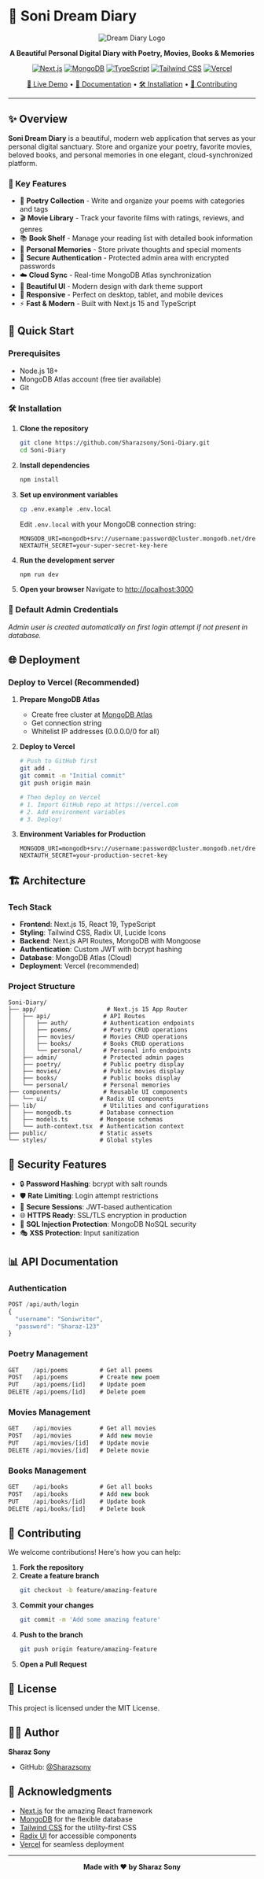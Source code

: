 # 🌟 Soni Dream Diary

<div align="center">

![Dream Diary Logo](public/placeholder-logo.svg)

**A Beautiful Personal Digital Diary with Poetry, Movies, Books & Memories**

[![Next.js](https://img.shields.io/badge/Next.js-15.2.4-black?style=for-the-badge&logo=next.js)](https://nextjs.org/)
[![MongoDB](https://img.shields.io/badge/MongoDB-Atlas-green?style=for-the-badge&logo=mongodb)](https://www.mongodb.com/atlas)
[![TypeScript](https://img.shields.io/badge/TypeScript-5.0-blue?style=for-the-badge&logo=typescript)](https://www.typescriptlang.org/)
[![Tailwind CSS](https://img.shields.io/badge/Tailwind-CSS-38B2AC?style=for-the-badge&logo=tailwind-css)](https://tailwindcss.com/)
[![Vercel](https://img.shields.io/badge/Vercel-Deployed-black?style=for-the-badge&logo=vercel)](https://vercel.com/)

[🚀 Live Demo](https://soni-diary-lemon.vercel.app/) • [📖 Documentation](#documentation) • [🛠️ Installation](#installation) • [🤝 Contributing](#contributing)

</div>

---

## ✨ Overview

**Soni Dream Diary** is a beautiful, modern web application that serves as your personal digital sanctuary. Store and organize your poetry, favorite movies, beloved books, and personal memories in one elegant, cloud-synchronized platform.

### 🎯 Key Features

- 📝 **Poetry Collection** - Write and organize your poems with categories and tags
- 🎬 **Movie Library** - Track your favorite films with ratings, reviews, and genres
- 📚 **Book Shelf** - Manage your reading list with detailed book information
- 💭 **Personal Memories** - Store private thoughts and special moments
- 🔐 **Secure Authentication** - Protected admin area with encrypted passwords
- ☁️ **Cloud Sync** - Real-time MongoDB Atlas synchronization
- 🎨 **Beautiful UI** - Modern design with dark theme support
- 📱 **Responsive** - Perfect on desktop, tablet, and mobile devices
- ⚡ **Fast & Modern** - Built with Next.js 15 and TypeScript

## 🚀 Quick Start

### Prerequisites

- Node.js 18+ 
- MongoDB Atlas account (free tier available)
- Git

### 🛠️ Installation

1. **Clone the repository**
   ```bash
   git clone https://github.com/Sharazsony/Soni-Diary.git
   cd Soni-Diary
   ```

2. **Install dependencies**
   ```bash
   npm install
   ```

3. **Set up environment variables**
   ```bash
   cp .env.example .env.local
   ```
   
   Edit `.env.local` with your MongoDB connection string:
   ```env
   MONGODB_URI=mongodb+srv://username:password@cluster.mongodb.net/dreamdiary
   NEXTAUTH_SECRET=your-super-secret-key-here
   ```

4. **Run the development server**
   ```bash
   npm run dev
   ```

5. **Open your browser**
   Navigate to [http://localhost:3000](http://localhost:3000)

### 🔑 Default Admin Credentials



*Admin user is created automatically on first login attempt if not present in database.*

## 🌐 Deployment

### Deploy to Vercel (Recommended)

1. **Prepare MongoDB Atlas**
   - Create free cluster at [MongoDB Atlas](https://cloud.mongodb.com/)
   - Get connection string
   - Whitelist IP addresses (0.0.0.0/0 for all)

2. **Deploy to Vercel**
   ```bash
   # Push to GitHub first
   git add .
   git commit -m "Initial commit"
   git push origin main
   
   # Then deploy on Vercel
   # 1. Import GitHub repo at https://vercel.com
   # 2. Add environment variables
   # 3. Deploy!
   ```

3. **Environment Variables for Production**
   ```env
   MONGODB_URI=mongodb+srv://username:password@cluster.mongodb.net/dreamdiary
   NEXTAUTH_SECRET=your-production-secret-key
   ```

## 🏗️ Architecture

### Tech Stack

- **Frontend**: Next.js 15, React 19, TypeScript
- **Styling**: Tailwind CSS, Radix UI, Lucide Icons
- **Backend**: Next.js API Routes, MongoDB with Mongoose
- **Authentication**: Custom JWT with bcrypt hashing
- **Database**: MongoDB Atlas (Cloud)
- **Deployment**: Vercel (recommended)

### Project Structure

```
Soni-Diary/
├── app/                    # Next.js 15 App Router
│   ├── api/               # API Routes
│   │   ├── auth/          # Authentication endpoints
│   │   ├── poems/         # Poetry CRUD operations
│   │   ├── movies/        # Movies CRUD operations
│   │   ├── books/         # Books CRUD operations
│   │   └── personal/      # Personal info endpoints
│   ├── admin/             # Protected admin pages
│   ├── poetry/            # Public poetry display
│   ├── movies/            # Public movies display
│   ├── books/             # Public books display
│   └── personal/          # Personal memories
├── components/            # Reusable UI components
│   └── ui/               # Radix UI components
├── lib/                   # Utilities and configurations
│   ├── mongodb.ts        # Database connection
│   ├── models.ts         # Mongoose schemas
│   └── auth-context.tsx  # Authentication context
├── public/               # Static assets
└── styles/               # Global styles
```

## 🔐 Security Features

- 🔒 **Password Hashing**: bcrypt with salt rounds
- 🛡️ **Rate Limiting**: Login attempt restrictions
- 🔑 **Secure Sessions**: JWT-based authentication
- 🌐 **HTTPS Ready**: SSL/TLS encryption in production
- 🚫 **SQL Injection Protection**: MongoDB NoSQL security
- 🎭 **XSS Protection**: Input sanitization

## 📊 API Documentation

### Authentication

```typescript
POST /api/auth/login
{
  "username": "Soniwriter",
  "password": "Sharaz-123"
}
```

### Poetry Management

```typescript
GET    /api/poems         # Get all poems
POST   /api/poems         # Create new poem
PUT    /api/poems/[id]    # Update poem
DELETE /api/poems/[id]    # Delete poem
```

### Movies Management

```typescript
GET    /api/movies        # Get all movies
POST   /api/movies        # Add new movie
PUT    /api/movies/[id]   # Update movie
DELETE /api/movies/[id]   # Delete movie
```

### Books Management

```typescript
GET    /api/books         # Get all books
POST   /api/books         # Add new book
PUT    /api/books/[id]    # Update book
DELETE /api/books/[id]    # Delete book
```

## 🤝 Contributing

We welcome contributions! Here's how you can help:

1. **Fork the repository**
2. **Create a feature branch**
   ```bash
   git checkout -b feature/amazing-feature
   ```
3. **Commit your changes**
   ```bash
   git commit -m 'Add some amazing feature'
   ```
4. **Push to the branch**
   ```bash
   git push origin feature/amazing-feature
   ```
5. **Open a Pull Request**

## 📝 License

This project is licensed under the MIT License.

## 👨‍💻 Author

**Sharaz Sony**
- GitHub: [@Sharazsony](https://github.com/Sharazsony)

## 🙏 Acknowledgments

- [Next.js](https://nextjs.org/) for the amazing React framework
- [MongoDB](https://www.mongodb.com/) for the flexible database
- [Tailwind CSS](https://tailwindcss.com/) for the utility-first CSS
- [Radix UI](https://www.radix-ui.com/) for accessible components
- [Vercel](https://vercel.com/) for seamless deployment

---

<div align="center">

**Made with ❤️ by Sharaz Sony**

</div>
